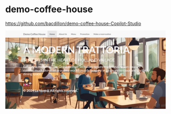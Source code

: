 # demo-coffee-house

https://github.com/bacdillon/demo-coffee-house-Copilot-Studio

![alt_text](https://github.com/bacdillon/demo-coffee-house/blob/master/images/DemoCoffeeHouse.jpg)

